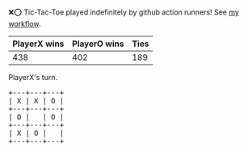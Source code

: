 :x::o: Tic-Tac-Toe played indefinitely by github action runners! See [my workflow](.github/workflows/play.yaml).

|PlayerX wins|PlayerO wins|Ties|
|-|-|-|
|438|402|189|

PlayerX's turn.

<pre>
+---+---+---+
| X | X | O |
+---+---+---+
| O |   | O |
+---+---+---+
| X | O |   |
+---+---+---+
</pre>